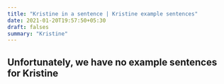 ```yaml
---
title: "Kristine in a sentence | Kristine example sentences"
date: 2021-01-20T19:57:50+05:30
draft: falses
summary: "Kristine"
---
```

## Unfortunately, we have no example sentences for Kristine                 
